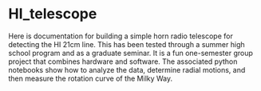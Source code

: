 # HI_telescope

Here is documentation for building a simple horn radio telescope
for detecting the HI 21cm line. This has been tested through a
summer high school program and as a graduate seminar.
It is a fun one-semester group project that combines hardware and software.
The associated python notebooks show how to analyze the data,
determine radial motions, and then measure the rotation
curve of the Milky Way.

